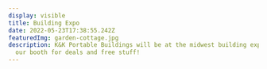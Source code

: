 ```yaml
---
display: visible
title: Building Expo
date: 2022-05-23T17:38:55.242Z
featuredImg: garden-cottage.jpg
description: K&K Portable Buildings will be at the midwest building expo. Visit
  our booth for deals and free stuff!
---
```

